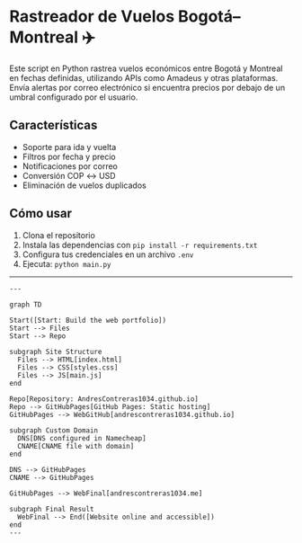 # Rastreador de Vuelos Bogotá–Montreal ✈️

Este script en Python rastrea vuelos económicos entre Bogotá y Montreal en fechas definidas, utilizando APIs como Amadeus y otras plataformas. Envía alertas por correo electrónico si encuentra precios por debajo de un umbral configurado por el usuario.

## Características
- Soporte para ida y vuelta
- Filtros por fecha y precio
- Notificaciones por correo
- Conversión COP ↔ USD
- Eliminación de vuelos duplicados

## Cómo usar
1. Clona el repositorio
2. Instala las dependencias con `pip install -r requirements.txt`
3. Configura tus credenciales en un archivo `.env`
4. Ejecuta: `python main.py`

---
```mermaid
---

graph TD

Start([Start: Build the web portfolio])
Start --> Files
Start --> Repo

subgraph Site Structure
  Files --> HTML[index.html]
  Files --> CSS[styles.css]
  Files --> JS[main.js]
end

Repo[Repository: AndresContreras1034.github.io]
Repo --> GitHubPages[GitHub Pages: Static hosting]
GitHubPages --> WebGitHub[andrescontreras1034.github.io]

subgraph Custom Domain
  DNS[DNS configured in Namecheap]
  CNAME[CNAME file with domain]
end

DNS --> GitHubPages
CNAME --> GitHubPages

GitHubPages --> WebFinal[andrescontreras1034.me]

subgraph Final Result
  WebFinal --> End([Website online and accessible])
end
---
